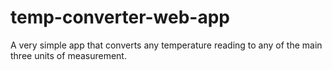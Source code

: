 # temp-converter-web-app
A very simple app that converts any temperature reading to any of the main three units of measurement.

